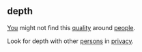## depth

[You](you.md) might not find this [quality](quality.md) around [people](people.md).  

Look for depth with other [persons](person.md) in [privacy](privacy.md).  
